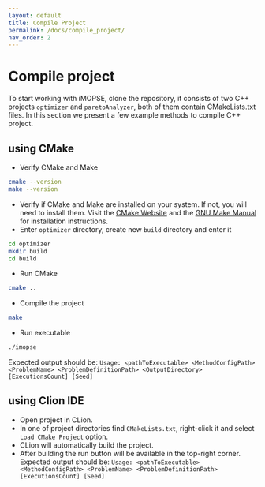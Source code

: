 ```yaml
---
layout: default
title: Compile Project
permalink: /docs/compile_project/
nav_order: 2
---
```


# Compile project
To start working with iMOPSE, clone the repository, it consists of two C++ projects `optimizer` and `paretoAnalyzer`, both of them contain CMakeLists.txt files.
In this section we present a few example methods to compile C++ project.
## using CMake
- Verify CMake and Make
```bash
cmake --version
make --version
```
- Verify if CMake and Make are installed on your system. If not, you will need to install them. Visit the [CMake Website](https://cmake.org) and the [GNU Make Manual](https://www.gnu.org/software/make/manual/make.html#Installing-Make) for installation instructions.
- Enter `optimizer` directory, create new `build` directory and enter it
```bash
cd optimizer
mkdir build
cd build
```
- Run CMake
```bash
cmake ..
```
- Compile the project
```bash
make
```
- Run executable
```bash
./imopse
```
Expected output should be: `Usage: <pathToExecutable> <MethodConfigPath> <ProblemName> <ProblemDefinitionPath> <OutputDirectory> [ExecutionsCount] [Seed]`

## using Clion IDE
- Open project in CLion.
- In one of project directories find `CMakeLists.txt`, right-click it and select `Load CMake Project` option.
- CLion will automatically build the project.
- After building the run button will be available in the top-right corner. Expected output should be: `Usage: <pathToExecutable> <MethodConfigPath> <ProblemName> <ProblemDefinitionPath> [ExecutionsCount] [Seed]`

